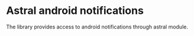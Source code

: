 # Astral android notifications

The library provides access to android notifications through astral module.  
